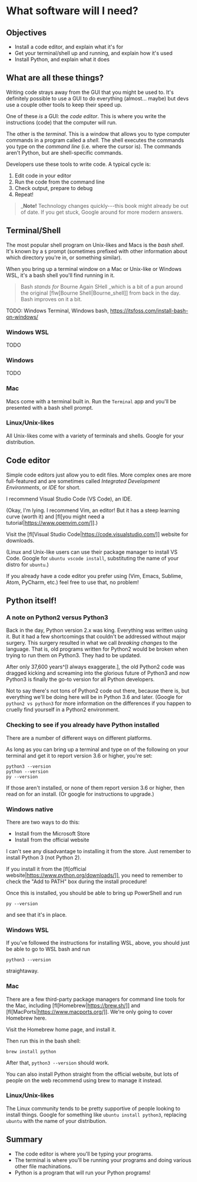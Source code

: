 <!--
vim: ts=4:sw=4:nosi:et:tw=72:spell:nojs
-->

# What software will I need?

## Objectives

* Install a code editor, and explain what it's for
* Get your terminal/shell up and running, and explain how it's used
* Install Python, and explain what it does

## What are all these things?

Writing code strays away from the GUI that you might be used to. It's
definitely possible to use a GUI to do everything (almost... maybe) but
devs use a couple other tools to keep their speed up.

One of these _is_ a GUI: the _code editor_. This is where you write the
instructions (code) that the computer will run.

The other is the _terminal_. This is a window that allows you to type
computer commands in a program called a _shell_. The shell executes the
commands you type on the _command line_ (i.e. where the cursor is). The
commands aren't Python, but are shell-specific commands.

Developers use these tools to write code. A typical cycle is:

1. Edit code in your editor
2. Run the code from the command line
3. Check output, prepare to debug
4. Repeat!

> _**Note!** Technology changes quickly---this book might already be out
> of date. If you get stuck, Google around for more modern answers.

## Terminal/Shell

The most popular shell program on Unix-likes and Macs is the _bash
shell_. It's known by a `$` prompt (sometimes prefixed with other
information about which directory you're in, or something similar).

When you bring up a terminal window on a Mac or Unix-like or Windows
WSL, it's a bash shell you'll find running in it.

> Bash _stands for_ Bourne Again SHell _which is a bit of a pun around
> the original [flw[Bourne Shell|Bourne_shell]] from back in the day.
> Bash improves on it a bit.

TODO: Windows Terminal, Windows bash,
https://itsfoss.com/install-bash-on-windows/


### Windows WSL

TODO

### Windows

TODO

### Mac

Macs come with a terminal built in. Run the `Terminal` app and you'll be
presented with a bash shell prompt.

### Linux/Unix-likes

All Unix-likes come with a variety of terminals and shells. Google for
your distribution.

## Code editor

Simple code editors just allow you to edit files. More complex ones are
more full-featured and are sometimes called _Integrated Development
Environments_, or _IDE_ for short.

I recommend Visual Studio Code (VS Code), an IDE.

(Okay, I'm lying. I recommend Vim, an editor! But it has a steep
learning curve (worth it) and [fl[you might need a
tutorial|https://www.openvim.com/]].)

Visit the [fl[Visual Studio Code|https://code.visualstudio.com/]]
website for downloads.

(Linux and Unix-like users can use their package manager to install VS
Code. Google for `ubuntu vscode install`, substituting the name of your
distro for `ubuntu`.)

If you already have a code editor you prefer using (Vim, Emacs, Sublime,
Atom, PyCharm, etc.) feel free to use that, no problem!

## Python itself!

### A note on Python2 versus Python3

Back in the day, Python version 2.x was king. Everything was written
using it. But it had a few shortcomings that couldn't be addressed
without major surgery. This surgery resulted in what we call _breaking
changes_ to the language. That is, old programs written for Python2
would be broken when trying to run them on Python3. They had to be
updated.

After only 37,600 years^[I always exaggerate.], the old Python2 code was
dragged kicking and screaming into the glorious future of Python3 and
now Python3 is finally the go-to version for all Python developers.

Not to say there's not tons of Python2 code out there, because there is,
but everything we'll be doing here will be in Python 3.6 and later.
(Google for `python2 vs python3` for more information on the differences
if you happen to cruelly find yourself in a Python2 environment.

### Checking to see if you already have Python installed

There are a number of different ways on different platforms.

As long as you can bring up a terminal and type on of the following on
your terminal and get it to report version 3.6 or higher, you're set:

```
python3 --version
python --version
py --version
```

If those aren't installed, or none of them report version 3.6 or higher,
then read on for an install. (Or google for instructions to upgrade.)


### Windows native

There are two ways to do this:

* Install from the Microsoft Store
* Install from the official website

I can't see any disadvantage to installing it from the store. Just
remember to install Python 3 (not Python 2).

If you install it from the [fl[official
website|https://www.python.org/downloads/]], you need to remember to
check the "Add to PATH" box during the install procedure!

Once this is installed, you should be able to bring up PowerShell and
run

```
py --version
```

and see that it's in place.

### Windows WSL

If you've followed the instructions for installing WSL, above, you
should just be able to go to WSL bash and run

```
python3 --version
```

straightaway.

### Mac

There are a few third-party package managers for command line tools for
the Mac, including [fl[Homebrew|https://brew.sh/]] and
[fl[MacPorts|https://www.macports.org/]]. We're only going to cover
Homebrew here.

Visit the Homebrew home page, and install it.

Then run this in the bash shell:

```
brew install python
```

After that, `python3 --version` should work.

You can also install Python straight from the official website, but lots
of people on the web recommend using brew to manage it instead.

### Linux/Unix-likes

The Linux community tends to be pretty supportive of people looking to
install things. Google for something like `ubuntu install python3`,
replacing `ubuntu` with the name of your distribution.

## Summary

* The code editor is where you'll be typing your programs.
* The terminal is where you'll be running your programs and doing
  various other file machinations.
* Python is a program that will run your Python programs!

